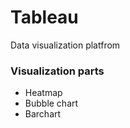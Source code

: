 # Tableau
Data visualization platfrom 
### Visualization parts 
- Heatmap 
- Bubble chart 
- Barchart
